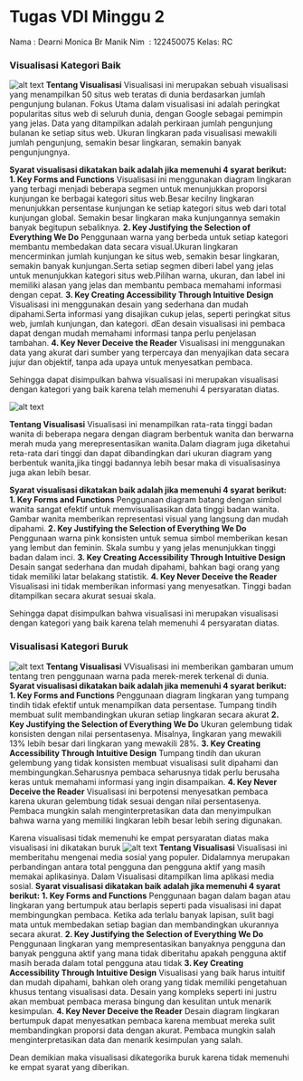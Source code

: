 # Tugas VDI Minggu 2
Nama : Dearni Monica Br Manik
Nim   : 122450075
Kelas: RC

### Visualisasi Kategori Baik
![alt text](https://encrypted-tbn3.gstatic.com/images?q=tbn:ANd9GcQfzKtFkNpBHpSWCXN-2uqv6JMYOJt4dw5wEcDMehat3SOnd6b4)
**Tentang Visualisasi**
Visualisasi ini merupakan sebuah visualisasi yang menampilkan 50 situs web teratas di dunia berdasarkan jumlah pengunjung bulanan. 
Fokus Utama dalam visualisasi ini adalah peringkat popularitas situs web di seluruh dunia, dengan Google sebagai pemimpin yang jelas.
Data yang ditampilkan adalah perkiraan jumlah pengunjung bulanan ke setiap situs web. Ukuran lingkaran pada visualisasi mewakili jumlah pengunjung, semakin besar lingkaran, semakin banyak pengunjungnya.

**Syarat visualisasi dikatakan baik adalah jika memenuhi 4 syarat berikut:**
**1. Key Forms and Functions**
   Visualisasi ini menggunakan diagram lingkaran yang terbagi menjadi beberapa segmen untuk menunjukkan proporsi kunjungan ke berbagai kategori situs web.Besar kecilny lingkaran menunjukkan persentase kunjungan ke setiap kategori situs web dari total kunjungan global. Semakin besar lingkaran maka kunjungannya semakin banyak begitupun sebaliknya.
**2. Key Justifying the Selection of Everything We Do**
   Penggunaan warna yang berbeda untuk setiap kategori membantu membedakan data secara visual.Ukuran lingkaran mencerminkan jumlah kunjungan ke situs web, semakin besar lingkaran, semakin banyak kunjungan.Serta setiap segmen diberi label yang jelas untuk menunjukkan kategori situs web.Pilihan warna, ukuran, dan label ini memiliki alasan yang jelas dan membantu pembaca memahami informasi dengan cepat.
**3. Key Creating Accessibility Through Intuitive Design**
Visualisasi ini menggunakan desain yang sederhana dan mudah dipahami.Serta informasi yang disajikan cukup jelas, seperti peringkat situs web, jumlah kunjungan, dan kategori. dEan desain visualisasi ini pembaca dapat dengan mudah memahami informasi tanpa perlu penjelasan tambahan.
**4. Key Never Deceive the Reader**
Visualisasi ini menggunakan data yang akurat dari sumber yang terpercaya dan menyajikan data secara jujur dan objektif, tanpa ada upaya untuk menyesatkan pembaca.

Sehingga dapat disimpulkan bahwa visualisasi ini merupakan visualisasi dengan kategori yang baik karena telah memenuhi 4 persyaratan diatas.

![alt text](https://encrypted-tbn2.gstatic.com/images?q=tbn:ANd9GcSxp2C3WnupxLjLQn3wJ9HseexRTMvKVbQA4ELEcjLimm9ctmGv)

**Tentang Visualisasi**
Visualisasi ini menampilkan rata-rata tinggi badan wanita di beberapa negara dengan diagram berbentuk wanita dan berwarna merah muda yang merepresentasikan wanita.Dalam diagram juga diketahui reta-rata dari tinggi dan dapat dibandingkan dari ukuran diagram yang berbentuk wanita,jika tinggi badannya lebih besar maka di visualisasinya juga akan lebih besar.

**Syarat visualisasi dikatakan baik adalah jika memenuhi 4 syarat berikut:**
**1. Key Forms and Functions**
Penggunaan diagram batang dengan simbol wanita sangat efektif untuk memvisualisasikan data tinggi badan wanita. Gambar wanita memberikan representasi visual yang langsung dan mudah dipahami.
**2. Key Justifying the Selection of Everything We Do**
Penggunaan warna pink konsisten untuk semua simbol memberikan kesan yang lembut dan feminin. Skala sumbu y yang jelas menunjukkan tinggi badan dalam inci.
**3. Key Creating Accessibility Through Intuitive Design**
Desain sangat sederhana dan mudah dipahami, bahkan bagi orang yang tidak memiliki latar belakang statistik.
**4. Key Never Deceive the Reader**
Visualisasi ini tidak memberikan informasi yang menyesatkan. Tinggi badan ditampilkan secara akurat sesuai skala.

Sehingga dapat disimpulkan bahwa visualisasi ini merupakan visualisasi dengan kategori yang baik karena telah memenuhi 4 persyaratan diatas.

### Visualisasi Kategori Buruk
![alt text](https://images.squarespace-cdn.com/content/v1/64c4f5cffc1a5952f996c322/1690636075180-TIBTHQ7E8C5SU5N92S35/Meaningless+visualization?format=1500w.png?raw=true)
**Tentang Visualisasi**
VVisualisasi ini memberikan gambaran umum tentang tren penggunaan warna pada merek-merek terkenal di dunia. 
**Syarat visualisasi dikatakan baik adalah jika memenuhi 4 syarat berikut:**
**1. Key Forms and Functions**
Penggunaan diagram lingkaran yang tumpang tindih tidak efektif untuk menampilkan data persentase. Tumpang tindih membuat sulit membandingkan ukuran setiap lingkaran secara akurat
**2. Key Justifying the Selection of Everything We Do**
Ukuran gelembung tidak konsisten dengan nilai persentasenya. Misalnya, lingkaran yang mewakili 13% lebih besar dari lingkaran yang mewakili 28%.
**3. Key Creating Accessibility Through Intuitive Design**
Tumpang tindih dan ukuran gelembung yang tidak konsisten membuat visualisasi sulit dipahami dan membingungkan.Seharusnya pembaca seharusnya tidak perlu berusaha keras untuk memahami informasi yang ingin disampaikan.
**4. Key Never Deceive the Reader**
Visualisasi ini berpotensi menyesatkan pembaca karena ukuran gelembung tidak sesuai dengan nilai persentasenya. Pembaca mungkin salah menginterpretasikan data dan menyimpulkan bahwa warna yang memiliki lingkaran lebih besar lebih sering digunakan.

Karena visualisasi tidak memenuhi ke empat persyaratan diatas maka visualisasi ini dikatakan buruk
![alt text](https://images.squarespace-cdn.com/content/v1/64c4f5cffc1a5952f996c322/1690636065496-PT073XQT03UAZ8J1F4WC/Charts+within+charts?format=1500w.png?raw=true)
**Tentang Visualisasi**
Visualisasi ini memberitahu mengenai media sosial yang populer. Didalamnya merupakan perbandingan antara total pengguna dan pengguna aktif yang masih memakai aplikasinya. Dalam Visualisasi ditampilkan lima aplikasi media sosial.
**Syarat visualisasi dikatakan baik adalah jika memenuhi 4 syarat berikut:**
**1. Key Forms and Functions**
Penggunaan bagan dalam bagan atau lingkaran yang bertumpuk atau berlapis seperti pada visualisasi ini dapat membingungkan pembaca. Ketika ada terlalu banyak lapisan, sulit bagi mata untuk membedakan setiap bagian dan membandingkan ukurannya secara akurat.
**2. Key Justifying the Selection of Everything We Do**
Penggunaan lingkaran yang mempresentasikan banyaknya pengguna dan banyak pengguna aktif yang mana tidak diberitahu apakah pengguna aktif masih berada dalam total pengguna atau tidak 
**3. Key Creating Accessibility Through Intuitive Design**
 Visualisasi yang baik harus intuitif dan mudah dipahami, bahkan oleh orang yang tidak memiliki pengetahuan khusus tentang visualisasi data. Desain yang kompleks seperti ini justru akan membuat pembaca merasa bingung dan kesulitan untuk menarik kesimpulan.
**4. Key Never Deceive the Reader**
Desain diagram lingkaran bertumpuk dapat menyesatkan pembaca karena membuat mereka sulit membandingkan proporsi data dengan akurat. Pembaca mungkin salah menginterpretasikan data dan menarik kesimpulan yang salah.

Dean demikian maka visualisasi dikategorika buruk karena tidak memenuhi ke empat syarat yang diberikan.